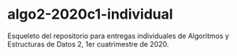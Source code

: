 # algo2-2020c1-individual

Esqueleto del repositorio para entregas individuales de Algoritmos y Estructuras de Datos 2, 1er cuatrimestre de 2020.